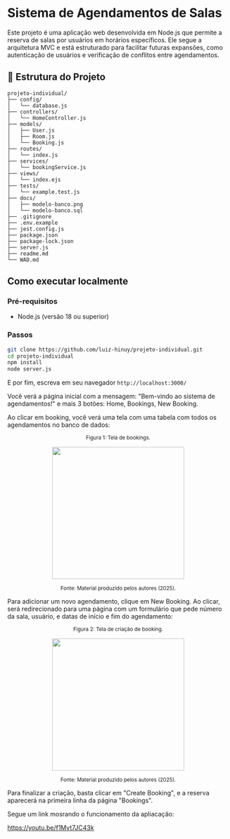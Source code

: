 # Sistema de Agendamentos de Salas

Este projeto é uma aplicação web desenvolvida em Node.js que permite a reserva de salas por usuários em horários específicos. Ele segue a arquitetura MVC e está estruturado para facilitar futuras expansões, como autenticação de usuários e verificação de conflitos entre agendamentos.

## 📁 Estrutura do Projeto

```plaintext
projeto-individual/
├── config/
│   └── database.js
├── controllers/
│   └── HomeController.js
├── models/
│   ├── User.js
│   ├── Room.js
│   └── Booking.js
├── routes/
│   └── index.js
├── services/
│   └── bookingService.js
├── views/
│   └── index.ejs
├── tests/
│   └── example.test.js
├── docs/
│   ├── modelo-banco.png
│   └── modelo-banco.sql
├── .gitignore
├── .env.example
├── jest.config.js
├── package.json
├── package-lock.json
├── server.js
├── readme.md
└── WAD.md
```


## Como executar localmente

### Pré-requisitos

- Node.js (versão 18 ou superior)

### Passos

```bash
git clone https://github.com/luiz-hinuy/projeto-individual.git
cd projeto-individual
npm install
node server.js
```
E por fim, escreva em seu navegador `http://localhost:3000/`

Você verá a página inicial com a mensagem: "Bem-vindo ao sistema de agendamentos!" e mais 3 botões: Home, Bookings, New Booking.

Ao clicar em booking, você verá uma tela com uma tabela com todos os agendamentos no banco de dados:

<div align = "center">

<sup>Figura 1: Tela de bookings.</sup><br>

<img src="../assets/agendamentos" width="300"><br>

<sub>Fonte: Material produzido pelos autores (2025). </sub><br>

</div>

Para adicionar um novo agendamento, clique em New Booking. Ao clicar, será redirecionado para uma página com um formulário que pede número da sala, usuário, e datas de início e fim do agendamento:

<div align = "center">

<sup>Figura 2: Tela de criação de booking.</sup><br>

<img src="../assets/formulario" width="300"><br>

<sub>Fonte: Material produzido pelos autores (2025). </sub><br>

</div>

Para finalizar a criação, basta clicar em "Create Booking", e a reserva aparecerá na primeira linha da página "Bookings".

Segue um link mosrando o funcionamento da apliacação:

https://youtu.be/f1Mvt7JC43k